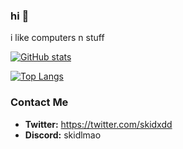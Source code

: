 ### hi 👋

i like computers n stuff

[![GitHub stats](https://github-readme-stats.vercel.app/api?username=sk1dlmao&show_icons=true&theme=dark)](https://github.com/anuraghazra/github-readme-stats)

[![Top Langs](https://github-readme-stats.vercel.app/api/top-langs/?username=sk1dlmao&langs_count=50&layout=compact&theme=dark)](https://github.com/anuraghazra/github-readme-stats)

### Contact Me

- **Twitter:** https://twitter.com/skidxdd
- **Discord:** skidlmao

